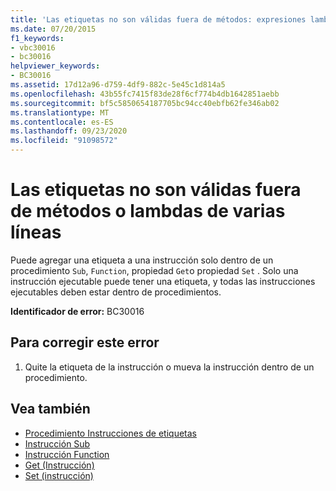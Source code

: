 ```yaml
---
title: 'Las etiquetas no son válidas fuera de métodos: expresiones lambda de varias líneas'
ms.date: 07/20/2015
f1_keywords:
- vbc30016
- bc30016
helpviewer_keywords:
- BC30016
ms.assetid: 17d12a96-d759-4df9-882c-5e45c1d814a5
ms.openlocfilehash: 43b55fc7415f83de28f6cf774b4db1642851aebb
ms.sourcegitcommit: bf5c5850654187705bc94cc40ebfb62fe346ab02
ms.translationtype: MT
ms.contentlocale: es-ES
ms.lasthandoff: 09/23/2020
ms.locfileid: "91098572"
---
```

# <a name="labels-are-not-valid-outside-methodsmultiline-lambdas"></a>Las etiquetas no son válidas fuera de métodos o lambdas de varias líneas

Puede agregar una etiqueta a una instrucción solo dentro de un procedimiento `Sub`, `Function`, propiedad `Get`o propiedad `Set` . Solo una instrucción ejecutable puede tener una etiqueta, y todas las instrucciones ejecutables deben estar dentro de procedimientos.  
  
 **Identificador de error:** BC30016  
  
## <a name="to-correct-this-error"></a>Para corregir este error  
  
1. Quite la etiqueta de la instrucción o mueva la instrucción dentro de un procedimiento.  
  
## <a name="see-also"></a>Vea también

- [Procedimiento Instrucciones de etiquetas](../programming-guide/program-structure/how-to-label-statements.md)
- [Instrucción Sub](../language-reference/statements/sub-statement.md)
- [Instrucción Function](../language-reference/statements/function-statement.md)
- [Get (Instrucción)](../language-reference/statements/get-statement.md)
- [Set (instrucción)](../language-reference/statements/set-statement.md)
